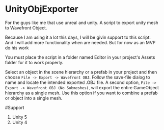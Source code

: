 # UnityObjExporter
For the guys like me that use unreal and unity. A script to export unity mesh to Wavefront Object.

Because I am using it a lot this days, I will be givin support to this script. And I will add more functionality when are needed. But for now as an MVP do his work
  
You must place the script in a folder named Editor in your project's Assets folder for it to work properly.

Select an object in the scene hierarchy or a prefab in your project and then choose ```File -> Export -> Wavefront OBJ```. Follow the save-file dialog to name and locate the intended exported .OBJ file.
A second option, ```File -> Export -> Wavefront OBJ (No Submeshes)```, will export the entire GameObject hierarchy as a single mesh. Use this option if you want to combine a prefab or object into a single mesh.

#Support
 1. Unity 5
 2. Unity 4
